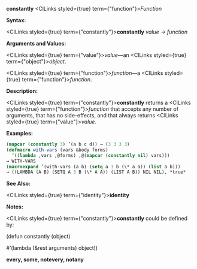 **constantly** <ClLinks styled={true} term={"function"}><i>Function</i></ClLinks> 



**Syntax:** 



<ClLinks styled={true} term={"constantly"}><b>constantly</b></ClLinks> *value → function* 



**Arguments and Values:** 



<ClLinks styled={true} term={"value"}><i>value</i></ClLinks>—an <ClLinks styled={true} term={"object"}><i>object</i></ClLinks>. 



<ClLinks styled={true} term={"function"}><i>function</i></ClLinks>—a <ClLinks styled={true} term={"function"}><i>function</i></ClLinks>. 



**Description:** 



<ClLinks styled={true} term={"constantly"}><b>constantly</b></ClLinks> returns a <ClLinks styled={true} term={"function"}><i>function</i></ClLinks> that accepts any number of arguments, that has no side-effects, and that always returns <ClLinks styled={true} term={"value"}><i>value</i></ClLinks>. 



**Examples:**
```lisp
(mapcar (constantly 3) ’(a b c d)) → (3 3 3 3) 
(defmacro with-vars (vars &body forms) 
  ‘((lambda ,vars ,@forms) ,@(mapcar (constantly nil) vars))) 
→ WITH-VARS 
(macroexpand ’(with-vars (a b) (setq a 3 b (\* a a)) (list a b))) 
→ ((LAMBDA (A B) (SETQ A 3 B (\* A A)) (LIST A B)) NIL NIL), *true* 
```
**See Also:** 



<ClLinks styled={true} term={"identity"}><b>identity</b></ClLinks> 



**Notes:** 



<ClLinks styled={true} term={"constantly"}><b>constantly</b></ClLinks> could be defined by: 



(defun constantly (object) 



#’(lambda (&amp;rest arguments) object)) 















**every, some, notevery, notany** 



